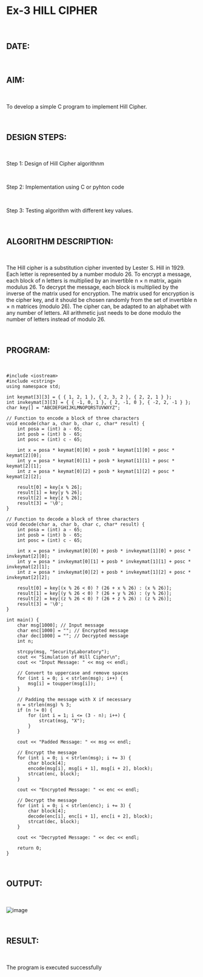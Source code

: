# Ex-3 HILL CIPHER

<br>

## DATE:

<br>

## AIM:

<br>

To develop a simple C program to implement Hill Cipher.

<br>

## DESIGN STEPS:

<br>

Step 1: Design of Hill Cipher algorithnm

<br>

Step 2: Implementation using C or pyhton code

<br>

Step 3: Testing algorithm with different key values. 

<br>

## ALGORITHM DESCRIPTION: 

<br>

The Hill cipher is a substitution cipher invented by Lester S. Hill in 1929. Each letter is represented by a number modulo 26. To encrypt a message, each block of n letters is multiplied by an invertible n × n matrix, again modulus 26. To decrypt the message, each block is multiplied by the inverse of the matrix used for encryption. The matrix used for encryption is the cipher key, and it should be chosen randomly from the set of invertible n × n matrices (modulo 26). The cipher can, be adapted to an alphabet with any number of letters. All arithmetic just needs to be done modulo the number of letters instead of modulo 26.

<br>

## PROGRAM:

<br>

```
#include <iostream>
#include <cstring>
using namespace std;

int keymat[3][3] = { { 1, 2, 1 }, { 2, 3, 2 }, { 2, 2, 1 } };
int invkeymat[3][3] = { { -1, 0, 1 }, { 2, -1, 0 }, { -2, 2, -1 } };
char key[] = "ABCDEFGHIJKLMNOPQRSTUVWXYZ";

// Function to encode a block of three characters
void encode(char a, char b, char c, char* result) {
    int posa = (int) a - 65;
    int posb = (int) b - 65;
    int posc = (int) c - 65;
    
    int x = posa * keymat[0][0] + posb * keymat[1][0] + posc * keymat[2][0];
    int y = posa * keymat[0][1] + posb * keymat[1][1] + posc * keymat[2][1];
    int z = posa * keymat[0][2] + posb * keymat[1][2] + posc * keymat[2][2];
    
    result[0] = key[x % 26];
    result[1] = key[y % 26];
    result[2] = key[z % 26];
    result[3] = '\0';
}

// Function to decode a block of three characters
void decode(char a, char b, char c, char* result) {
    int posa = (int) a - 65;
    int posb = (int) b - 65;
    int posc = (int) c - 65;

    int x = posa * invkeymat[0][0] + posb * invkeymat[1][0] + posc * invkeymat[2][0];
    int y = posa * invkeymat[0][1] + posb * invkeymat[1][1] + posc * invkeymat[2][1];
    int z = posa * invkeymat[0][2] + posb * invkeymat[1][2] + posc * invkeymat[2][2];
    
    result[0] = key[(x % 26 < 0) ? (26 + x % 26) : (x % 26)];
    result[1] = key[(y % 26 < 0) ? (26 + y % 26) : (y % 26)];
    result[2] = key[(z % 26 < 0) ? (26 + z % 26) : (z % 26)];
    result[3] = '\0';
}

int main() {
    char msg[1000]; // Input message
    char enc[1000] = ""; // Encrypted message
    char dec[1000] = ""; // Decrypted message
    int n;

    strcpy(msg, "SecurityLaboratory");
    cout << "Simulation of Hill Cipher\n";
    cout << "Input Message: " << msg << endl;

    // Convert to uppercase and remove spaces
    for (int i = 0; i < strlen(msg); i++) {
        msg[i] = toupper(msg[i]);
    }

    // Padding the message with X if necessary
    n = strlen(msg) % 3;
    if (n != 0) {
        for (int i = 1; i <= (3 - n); i++) {
            strcat(msg, "X");
        }
    }
    
    cout << "Padded Message: " << msg << endl;

    // Encrypt the message
    for (int i = 0; i < strlen(msg); i += 3) {
        char block[4];
        encode(msg[i], msg[i + 1], msg[i + 2], block);
        strcat(enc, block);
    }

    cout << "Encrypted Message: " << enc << endl;

    // Decrypt the message
    for (int i = 0; i < strlen(enc); i += 3) {
        char block[4];
        decode(enc[i], enc[i + 1], enc[i + 2], block);
        strcat(dec, block);
    }

    cout << "Decrypted Message: " << dec << endl;

    return 0;
}
```

<br>

## OUTPUT:

<br>

![image](https://github.com/user-attachments/assets/b04886e1-7eea-4a11-be26-34b484c9d74f)

<br>

## RESULT:

<br>

The program is executed successfully
